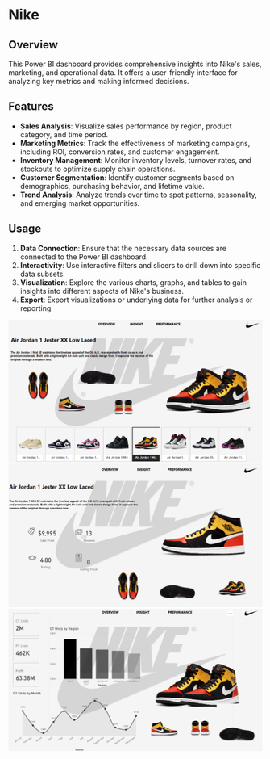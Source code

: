 # Nike

## Overview
This Power BI dashboard provides comprehensive insights into Nike's sales, marketing, and operational data. It offers a user-friendly interface for analyzing key metrics and making informed decisions.

## Features
- **Sales Analysis**: Visualize sales performance by region, product category, and time period.
- **Marketing Metrics**: Track the effectiveness of marketing campaigns, including ROI, conversion rates, and customer engagement.
- **Inventory Management**: Monitor inventory levels, turnover rates, and stockouts to optimize supply chain operations.
- **Customer Segmentation**: Identify customer segments based on demographics, purchasing behavior, and lifetime value.
- **Trend Analysis**: Analyze trends over time to spot patterns, seasonality, and emerging market opportunities.

## Usage
1. **Data Connection**: Ensure that the necessary data sources are connected to the Power BI dashboard.
2. **Interactivity**: Use interactive filters and slicers to drill down into specific data subsets.
3. **Visualization**: Explore the various charts, graphs, and tables to gain insights into different aspects of Nike's business.
4. **Export**: Export visualizations or underlying data for further analysis or reporting.



![image](https://github.com/charan9874/Nike/blob/main/images/Screenshot%202024-06-06%20234627.png)
![image](https://github.com/charan9874/Nike/blob/main/images/Screenshot%202024-06-06%20234644.png)
![image](https://github.com/charan9874/Nike/blob/main/images/Screenshot%202024-06-06%20234659.png)


